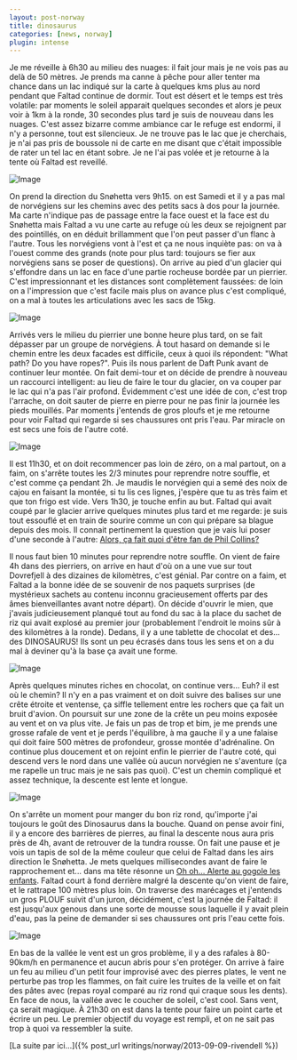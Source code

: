 ```yaml
---
layout: post-norway
title: dinosaurus
categories: [news, norway]
plugin: intense
---
```


Je me réveille à 6h30 au milieu des nuages: il fait jour mais je ne
vois pas au delà de 50 mètres. Je prends ma canne à pêche pour aller
tenter ma chance dans un lac indiqué sur la carte à quelques kms plus
au nord pendant que Faltad continue de dormir.  Tout est désert et le
temps est très volatile: par moments le soleil apparait quelques
secondes et alors je peux voir à 1km à la ronde, 30 secondes plus tard
je suis de nouveau dans les nuages. C'est assez bizarre comme ambiance
car le refuge est endormi, il n'y a personne, tout est silencieux. Je
ne trouve pas le lac que je cherchais, je n'ai pas pris de boussole ni
de carte en me disant que c'était impossible de rater un tel lac en
étant sobre. Je ne l'ai pas volée et je retourne à la tente où Faltad
est reveillé.

![Image](/assets/img/norway/jour3-matin.jpg)

On prend la direction du Snøhetta vers 9h15. on est Samedi et il y a
pas mal de norvégiens sur les chemins avec des petits sacs à dos pour
la journée. Ma carte n'indique pas de passage entre la face ouest et
la face est du Snøhetta mais Faltad a vu une carte au refuge où les
deux se rejoignent par des pointillés, on en déduit brillamment que l'on
peut passer d'un flanc à l'autre. Tous les norvégiens vont à l'est et
ça ne nous inquiète pas: on va à l'ouest comme des grands (note pour
plus tard: toujours se fier aux norvégiens sans se poser de
questions). On arrive au pied d'un glacier qui s'effondre dans un lac
en face d'une partie rocheuse bordée par un pierrier. C'est
impressionnant et les distances sont complètement faussées: de loin on
a l'impression que c'est facile mais plus on avance plus c'est
compliqué, on a mal à toutes les articulations avec les sacs de 15kg.

![Image](/assets/img/norway/jour3-glacier.jpg)

Arrivés vers le milieu du pierrier une bonne heure plus tard, on se
fait dépasser par un groupe de norvégiens. À tout hasard on demande si
le chemin entre les deux facades est difficile, ceux à quoi ils
répondent: "What path? Do you have ropes?". Puis ils nous parlent de
Daft Punk avant de continuer leur montée. On fait demi-tour et on
décide de prendre à nouveau un raccourci intelligent: au lieu de faire
le tour du glacier, on va couper par le lac qui n'a pas l'air profond.
Évidemment c'est une idée de con, c'est trop l'arrache, on doit sauter
de pierre en pierre pour ne pas finir la journée les pieds
mouillés. Par moments j'entends de gros ploufs et je me retourne pour
voir Faltad qui regarde si ses chaussures ont pris l'eau. Par miracle
on est secs une fois de l'autre coté.

![Image](/assets/img/norway/jour3-pierrier.jpg)

Il est 11h30, et on doit recommencer pas loin de zéro, on a mal
partout, on a faim, on s'arrête toutes les 2/3 minutes pour reprendre
notre souffle, et c'est comme ça pendant 2h. Je maudis le norvégien qui
a semé des noix de cajou en faisant la montée, si tu lis ces lignes,
j'espère que tu as très faim et que ton frigo est vide.  Vers 1h30, je
touche enfin au but. Faltad qui avait coupé par le glacier arrive
quelques minutes plus tard et me regarde: je suis tout essouflé et en
train de sourire comme un con qui prépare sa blague depuis des mois. Il
connait pertinement la question que je vais lui poser d'une seconde à
l'autre:
[Alors, ça fait quoi d'être fan de Phil Collins?](https://twitter.com/aimxhaisse/status/375372336033042432)

Il nous faut bien 10 minutes pour reprendre notre souffle. On vient de
faire 4h dans des pierriers, on arrive en haut d'où on a une vue sur
tout Dovrefjell à des dizaines de kilomètres, c'est génial. Par contre
on a faim, et Faltad a la bonne idée de se souvenir de nos paquets
surprises (de mystérieux sachets au contenu inconnu gracieusement
offerts par des âmes bienveillantes avant notre départ).  On décide
d'ouvrir le mien, que j'avais judicieusement planqué tout au fond du
sac à la place du sachet de riz qui avait explosé au premier jour
(probablement l'endroit le moins sûr à des kilomètres à la
ronde). Dedans, il y a une tablette de chocolat et des... des
DINOSAURUS!  Ils sont un peu écrasés dans tous les sens et on a du mal
à deviner qu'à la base ça avait une forme.

![Image](/assets/img/norway/jour3-dinosaurus.jpg)

Après quelques minutes riches en chocolat, on continue vers... Euh?
il est où le chemin? Il n'y en a pas vraiment et on doit suivre des
balises sur une crête étroite et ventense, ça siffle tellement entre
les rochers que ça fait un bruit d'avion. On poursuit sur une zone de
la crête un peu moins exposée au vent et on va plus vite. Je fais un
pas de trop et bim, je me prends une grosse rafale de vent et je perds
l'équilibre, à ma gauche il y a une falaise qui doit faire 500 mètres
de profondeur, grosse montée d'adrénaline. On continue plus doucement
et on rejoint enfin le pierrier de l'autre coté, qui descend vers le
nord dans une vallée où aucun norvégien ne s'aventure (ça me rapelle
un truc mais je ne sais pas quoi). C'est un chemin compliqué et assez
technique, la descente est lente et longue.

![Image](/assets/img/norway/jour3-snohetta.jpg)

On s'arrête un moment pour manger du bon riz rond, qu'importe j'ai
toujours le goût des Dinosaurus dans la bouche. Quand on pense avoir
fini, il y a encore des barrières de pierres, au final la descente
nous aura pris près de 4h, avant de retrouver de la tundra rousse. On
fait une pause et je vois un tapis de sol de la même couleur que celui
de Faltad dans les airs direction le Snøhetta. Je mets quelques
millisecondes avant de faire le rapprochement et...  dans ma tête
résonne un
[Oh oh... Alerte au gogole les enfants](http://www.youtube.com/watch?v=S73LR4FAt8I).
Faltad court à fond derrière malgré la descente qu'on vient de faire,
et le rattrape 100 mètres plus loin. On traverse des marécages et
j'entends un gros PLOUF suivit d'un juron, décidément, c'est la
journée de Faltad: il est jusqu'aux genous dans une sorte de mousse
sous laquelle il y avait plein d'eau, pas la peine de demander si ses
chaussures ont pris l'eau cette fois.

![Image](/assets/img/norway/jour3-coucher.jpg)

En bas de la vallée le vent est un gros problème, il y a des rafales à
80-90km/h en permanence et aucun abris pour s'en protéger. On arrive à
faire un feu au milieu d'un petit four improvisé avec des pierres
plates, le vent ne perturbe pas trop les flammes, on fait cuire les
truites de la veille et on fait des pâtes avec (repas royal comparé au
riz rond qui craque sous les dents). En face de nous, la vallée avec
le coucher de soleil, c'est cool. Sans vent, ça serait magique. À
21h30 on est dans la tente pour faire un point carte et écrire un
peu. Le premier objectif du voyage est rempli, et on ne sait pas trop
à quoi va ressembler la suite.


[La suite par ici...]({% post_url writings/norway/2013-09-09-rivendell %})
